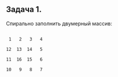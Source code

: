 ## Задача 1.

Спирально заполнить двумерный массив:

```

 1   2   3   4

12  13  14   5

11  16  15   6

10   9   8   7 

```